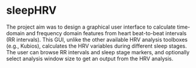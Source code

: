 # sleepHRV
The project aim was to design a graphical user interface to calculate time-domain and frequency domain features 
from heart beat-to-beat intervals (RR intervals).  This GUI, unlike the other available HRV analysis toolboxes (e.g., Kubios),
calculates the HRV variables during different sleep stages. The user can browse RR intervals and sleep stage markers, 
and optionally select analysis window size to get an output from the HRV analysis. 
